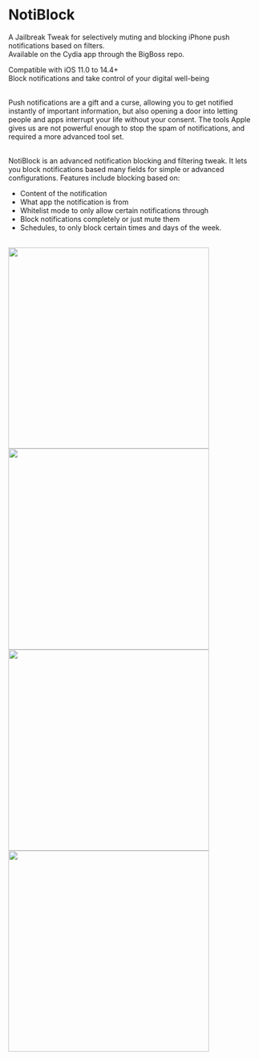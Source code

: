 # NotiBlock
A Jailbreak Tweak for selectively muting and blocking iPhone push notifications based on filters.<br>
Available on the Cydia app through the BigBoss repo.<br>

Compatible with iOS 11.0 to 14.4+<br>
Block notifications and take control of your digital well-being<br><br>

Push notifications are a gift and a curse, allowing you to get notified instantly of important information, but also opening a door into letting people and apps interrupt your life without your consent. The tools Apple gives us are not powerful enough to stop the spam of notifications, and required a more advanced tool set.<br><br>

NotiBlock is an advanced notification blocking and filtering tweak. It lets you block notifications based many fields for simple or advanced configurations. Features include blocking based on:<br>
- Content of the notification<br>
- What app the notification is from<br>
- Whitelist mode to only allow certain notifications through<br>
- Block notifications completely or just mute them<br>
- Schedules, to only block certain times and days of the week.<br><br>

<div class="image-grid">
    <img src="https://i.imgur.com/dVDR8AC.jpeg" width="400">
    <img src="https://i.imgur.com/CDyOUOy.jpeg" width="400">
    <img src="https://i.imgur.com/G0bMret.jpeg" width="400">
    <img src="https://i.imgur.com/X88BICu.jpeg" width="400">
</div>
